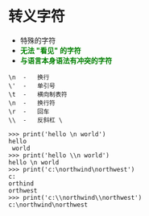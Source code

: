 # 转义字符

- 特殊的字符
- **<font color="green"> 无法 "看见" 的字符</font>**
- **<font color="green"> 与语言本身语法有冲突的字符**</font>
  
>
    \n  -   换行
    \'  -   单引号
    \t  -   横向制表符
    \n  -   换行符
    \r  -   回车
    \\  -   反斜杠 \

    >>> print('hello \n world')
    hello
     world
    >>> print('hello \\n world')
    hello \n world
    >>> print('c:\northwind\northwest')
    c:
    orthind
    orthwest
    >>> print('c:\\northwind\\northwest')
    c:\northwind\northwest   